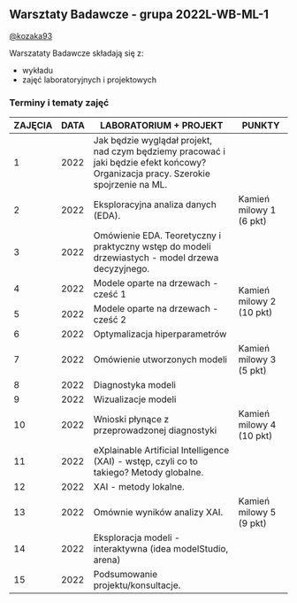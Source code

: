 ## Warsztaty Badawcze - grupa 2022L-WB-ML-1

[@kozaka93](https://github.com/kozaka93)


Warszataty Badawcze składają się z:
 - wykładu
 - zajęć laboratoryjnych i projektowych

### Terminy i tematy zajęć 


<table>
<thead>
  <tr>
    <th>ZAJĘCIA</th>
    <th>DATA</th>
    <th>LABORATORIUM + PROJEKT</th>
    <th>PUNKTY</th>
  </tr>
</thead>
<tbody>
  <tr>
    <td>1</td>
    <td>2022</td>
    <td>Jak będzie wyglądał projekt, nad czym będziemy pracować i jaki będzie efekt końcowy? Organizacja pracy. Szerokie spojrzenie na ML.</td>
    <td></td>
  </tr>
  <tr>
    <td>2</td>
    <td>2022</td>
    <td>Eksploracyjna analiza danych (EDA).</td>
    <td>Kamień milowy 1 (6 pkt)</td>
  </tr>
  <tr>
    <td>3</td>
    <td>2022</td>
    <td>Omówienie EDA. Teoretyczny i praktyczny wstęp do modeli drzewiastych - model drzewa decyzyjnego.</td>
    <td></td>
  </tr>
  <tr>
    <td>4</td>
    <td>2022</td>
    <td>Modele oparte na drzewach - cześć 1</td>
    <td rowspan="2">Kamień milowy 2 (10 pkt)</td>
  </tr>
  <tr>
    <td>5</td>
    <td>2022</td>
    <td>Modele oparte na drzewach - cześć 2</td>
  </tr>
  <tr>
    <td>6</td>
    <td>2022</td>
    <td>Optymalizacja hiperparametrów</td>
    <td></td>
  </tr>
  <tr>
    <td>7</td>
    <td>2022</td>
    <td>Omówienie utworzonych modeli</td>
    <td>Kamień milowy 3 (5 pkt)</td>
  </tr>
  <tr>
    <td>8</td>
    <td>2022</td>
    <td>Diagnostyka modeli</td>
    <td></td>
  </tr>
  <tr>
    <td>9</td>
    <td>2022</td>
    <td>Wizualizacje modeli</td>
    <td></td>
  </tr>
  <tr>
    <td>10</td>
    <td>2022</td>
    <td>Wnioski płynące z przeprowadzonej diagnostyki</td>
    <td>Kamień milowy 4 (10 pkt)</td>
  </tr>
  <tr>
    <td>11</td>
    <td>2022</td>
    <td>eXplainable Artificial Intelligence (XAI) - wstęp, czyli co to takiego? Metody globalne.</td>
    <td></td>
  </tr>
  <tr>
    <td>12</td>
    <td>2022</td>
    <td>XAI - metody lokalne.</td>
    <td></td>
  </tr>
  <tr>
    <td>13</td>
    <td>2022</td>
    <td>Omównie wyników analizy XAI.</td>
    <td>Kamień milowy 5 (9 pkt)</td>
  </tr>
  <tr>
    <td>14</td>
    <td>2022</td>
    <td>Eksploracja modeli - interaktywna (idea modelStudio, arena)</td>
    <td></td>
  </tr>
  <tr>
    <td>15</td>
    <td>2022</td>
    <td>Podsumowanie projektu/konsultacje.</td>
    <td></td>
  </tr>
</tbody>
</table>
